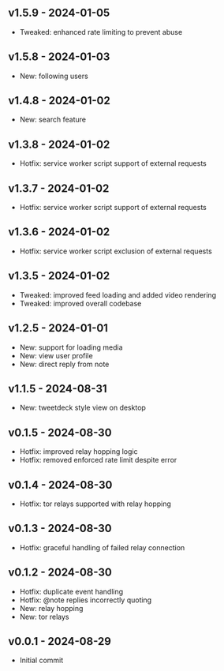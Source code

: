 ## v1.5.9 - 2024-01-05

- Tweaked: enhanced rate limiting to prevent abuse

## v1.5.8 - 2024-01-03

- New: following users

## v1.4.8 - 2024-01-02

- New: search feature

## v1.3.8 - 2024-01-02

- Hotfix: service worker script support of external requests

## v1.3.7 - 2024-01-02

- Hotfix: service worker script support of external requests

## v1.3.6 - 2024-01-02

- Hotfix: service worker script exclusion of external requests

## v1.3.5 - 2024-01-02

- Tweaked: improved feed loading and added video rendering
- Tweaked: improved overall codebase

## v1.2.5 - 2024-01-01

- New: support for loading media
- New: view user profile
- New: direct reply from note

## v1.1.5 - 2024-08-31

- New: tweetdeck style view on desktop

## v0.1.5 - 2024-08-30

- Hotfix: improved relay hopping logic
- Hotfix: removed enforced rate limit despite error

## v0.1.4 - 2024-08-30

- Hotfix: tor relays supported with relay hopping

## v0.1.3 - 2024-08-30

- Hotfix: graceful handling of failed relay connection

## v0.1.2 - 2024-08-30

- Hotfix: duplicate event handling
- Hotfix: @note replies incorrectly quoting
- New: relay hopping
- New: tor relays

## v0.0.1 - 2024-08-29

- Initial commit